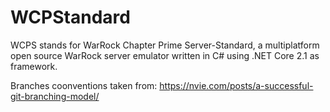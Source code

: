 # WCPStandard

WCPS stands for WarRock Chapter Prime Server-Standard, a multiplatform open source WarRock server emulator written in C# using .NET Core 2.1 as framework.

Branches coonventions taken from: https://nvie.com/posts/a-successful-git-branching-model/
